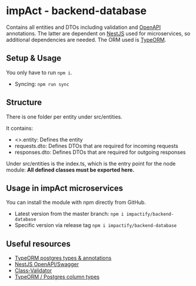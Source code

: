 # impAct - backend-database
Contains all entities and DTOs including validation and [OpenAPI](https://swagger.io/specification/) annotations.
The latter are dependent on [NestJS](https://docs.nestjs.com/) used for microservices, so additional dependencies are needed.
The ORM used is [TypeORM](https://typeorm.io).

## Setup & Usage
You only have to run `npm i`.

* Syncing: `npm run sync`

## Structure
There is one folder per entity under src/entities. 

It contains: 
* <>.entity: Defines the entity
* requests.dto: Defines DTOs that are required for incoming requests
* responses.dto: Defines DTOs that are required for outgoing responses

Under src/entities is the index.ts, which is the entry point for the node module: 
**All defined classes must be exported here.**

## Usage in impAct microservices
You can install the module with npm directly from GitHub.
* Latest version from the master branch: `npm i impactify/backend-database`
* Specific version via release tag `npm i impactify/backend-database`

## Useful resources
* [TypeORM postgres types & annotations](https://github.com/typeorm/typeorm/blob/master/test/functional/database-schema/column-types/postgres/entity/Post.ts)
* [NestJS OpenAPI/Swagger](https://docs.nestjs.com/recipes/swagger)
* [Class-Validator](https://github.com/typestack/class-validator)
* [TypeORM / Postgres column types](https://github.com/typeorm/typeorm/blob/master/test/functional/database-schema/column-types/postgres/entity/Post.ts#L144)
